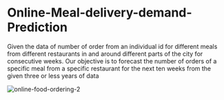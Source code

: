 # Online-Meal-delivery-demand-Prediction

Given the data of number of order from an individual id for different meals from different restaurants in and around different parts of the city for consecutive weeks. Our objective is to forecast the number of orders of a specific meal from a specific restaurant for the next ten weeks from the given three or less years of data

![online-food-ordering-2](https://user-images.githubusercontent.com/52233189/70630472-a4bd0080-1c51-11ea-8ab0-0a757801f899.jpg)

